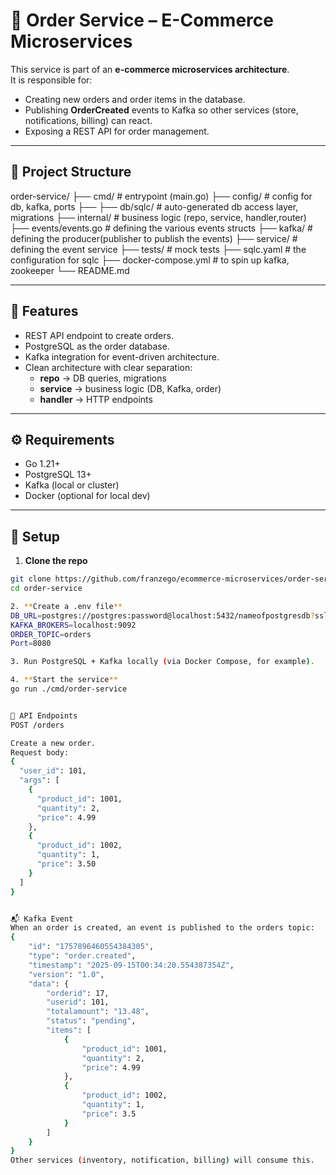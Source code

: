 # 🛒 Order Service – E-Commerce Microservices  

This service is part of an **e-commerce microservices architecture**.  
It is responsible for:  

- Creating new orders and order items in the database.  
- Publishing **OrderCreated** events to Kafka so other services (store, notifications, billing) can react.  
- Exposing a REST API for order management.  

---

## 📂 Project Structure 
order-service/
├── cmd/ # entrypoint (main.go)
├── config/ # config for db, kafka, ports
├──
├── db/sqlc/ # auto-generated db access layer, migrations
├── internal/ # business logic (repo, service, handler,router)
├── events/events.go # defining the various events structs
├── kafka/ # defining the producer(publisher to publish the events)
├── service/ # defining the event service
├── tests/ # mock tests
├── sqlc.yaml # the configuration for sqlc
├── docker-compose.yml # to spin up kafka, zookeeper
└── README.md

---

## 🚀 Features  

- REST API endpoint to create orders.  
- PostgreSQL as the order database.  
- Kafka integration for event-driven architecture.  
- Clean architecture with clear separation:  
  - **repo** → DB queries, migrations 
  - **service** → business logic (DB, Kafka, order)  
  - **handler** → HTTP endpoints  

---

## ⚙️ Requirements  

- Go 1.21+  
- PostgreSQL 13+  
- Kafka (local or cluster)  
- Docker (optional for local dev)  

---

## 🔧 Setup  

1. **Clone the repo**  

```bash
git clone https://github.com/franzego/ecommerce-microservices/order-service.git
cd order-service

2. **Create a .env file** 
DB_URL=postgres://postgres:password@localhost:5432/nameofpostgresdb?sslmode=disable
KAFKA_BROKERS=localhost:9092
ORDER_TOPIC=orders
Port=8080

3. Run PostgreSQL + Kafka locally (via Docker Compose, for example).

4. **Start the service**
go run ./cmd/order-service


📡 API Endpoints
POST /orders

Create a new order.
Request body: 
{
  "user_id": 101,
  "args": [
    {
      "product_id": 1001,
      "quantity": 2,
      "price": 4.99
    },
    {
      "product_id": 1002,
      "quantity": 1,
      "price": 3.50
    }
  ]
}


📬 Kafka Event
When an order is created, an event is published to the orders topic:
{
	"id": "1757896460554384305",
	"type": "order.created",
	"timestamp": "2025-09-15T00:34:20.554387354Z",
	"version": "1.0",
	"data": {
		"orderid": 17,
		"userid": 101,
		"totalamount": "13.48",
		"status": "pending",
		"items": [
			{
				"product_id": 1001,
				"quantity": 2,
				"price": 4.99
			},
			{
				"product_id": 1002,
				"quantity": 1,
				"price": 3.5
			}
		]
	}
}
Other services (inventory, notification, billing) will consume this.

